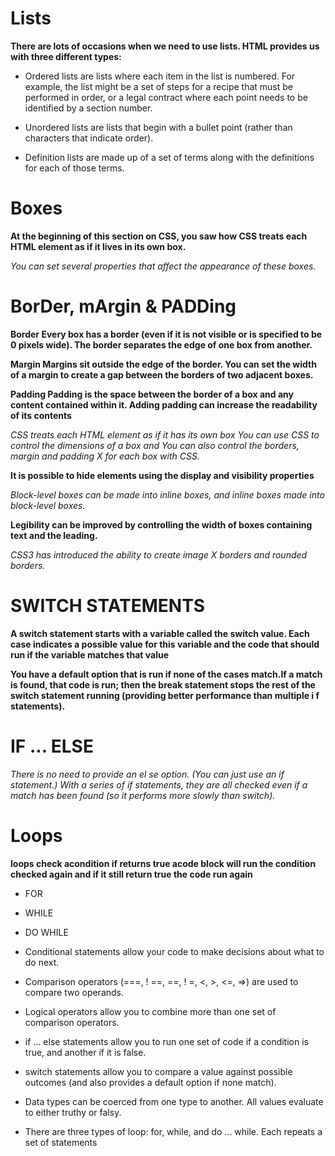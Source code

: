 # Lists

**There are lots of occasions when we need to use lists. HTML provides us with three different types:**

* Ordered lists are lists where each item in the list is numbered. For example, the list might be a set of steps for a recipe that must be performed in order, or a legal contract where each point needs to be identified by a section number. 

* Unordered lists are lists that begin with a bullet point (rather than characters that indicate order).

* Definition lists are made up of a set of terms along with the definitions for each of those terms.

# Boxes

**At the beginning of this section on CSS, you saw how CSS treats each HTML element as if it lives in its own box.**

*You can set several properties that affect the appearance of these boxes.*

# BorDer, mArgin & PADDing

**Border Every box has a border (even if it is not visible or is specified to be 0 pixels wide). The border separates the edge of one box from another.**

**Margin Margins sit outside the edge of the border. You can set the width of a margin to create a gap between the borders of two adjacent boxes.**

**Padding Padding is the space between the border of a box and any content contained within it. Adding padding can increase the readability of its contents**

*CSS treats each HTML element as if it has its own box You can use CSS to control the dimensions of a box and You can also control the borders, margin and padding  X for each box with CSS.*

**It is possible to hide elements using the display and visibility properties**

*Block-level boxes can be made into inline boxes, and inline boxes made into block-level boxes.*

**Legibility can be improved by controlling the width of boxes containing text and the leading.**

*CSS3 has introduced the ability to create image  X borders and rounded borders.*

# SWITCH STATEMENTS 

**A switch statement starts with a variable called the switch value. Each case indicates a possible value for this variable and the code that should run if the variable matches that value**

**You have a default option that is run if none of the cases match.If a match is found, that code is run; then the break statement stops the rest of the switch statement running (providing better performance than multiple i f statements).**

# IF ... ELSE 

 *There is no need to provide an el se option. (You can just use an if statement.) With a series of if statements, they are all checked even if a match has been found (so it performs more slowly than switch).*

 # Loops

**loops check acondition if returns true acode block will run the condition checked again and if it still return true the code run again**

* FOR

* WHILE

* DO WHILE


* Conditional statements allow your code to make decisions about what to do next.

* Comparison operators (===, ! ==, ==, ! =, <, >, <=, =>) are used to compare two operands.

* Logical operators allow you to combine more than one set of comparison operators.

* if ... else statements allow you to run one set of code if a condition is true, and another if it is false.

* switch statements allow you to compare a value against possible outcomes (and also provides a default option if none match).

* Data types can be coerced from one type to another.
All values evaluate to either truthy or falsy.

* There are three types of loop: for, while, and do ... while. Each repeats a set of statements




